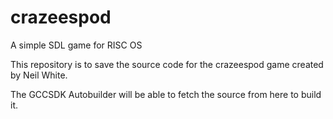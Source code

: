 # crazeespod
A simple SDL game for RISC OS

This repository is to save the source code for the crazeespod game created by Neil White.

The GCCSDK Autobuilder will be able to fetch the source from here to build it.
